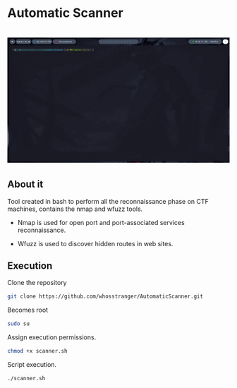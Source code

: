 # Automatic Scanner
<h1 align="center">
  <img src="https://github.com/whosstranger/AutomaticScanner/blob/master/Images/video.gif" />
</h1>
   
## About it

Tool created in bash to perform all the reconnaissance phase on CTF machines, contains the nmap and wfuzz tools.

- Nmap is used for open port and port-associated services reconnaissance.

- Wfuzz is used to discover hidden routes in web sites.

## Execution

Clone the repository

```sh
git clone https://github.com/whosstranger/AutomaticScanner.git
```

Becomes root

```sh
sudo su
```

Assign execution permissions.

```sh
chmod +x scanner.sh
```

Script execution.

```sh
./scanner.sh
```
